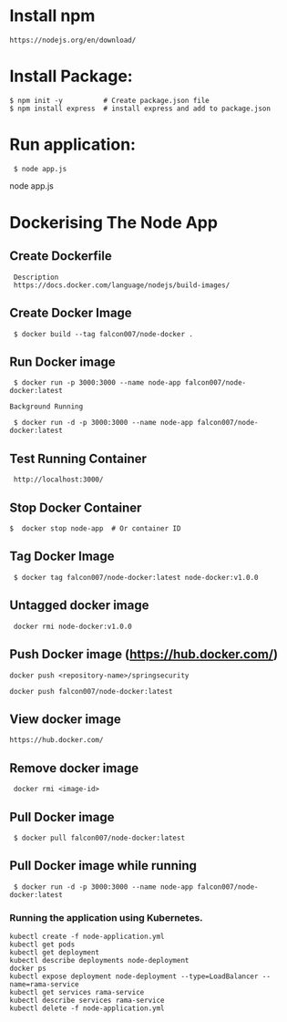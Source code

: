# Install npm
 ```
 https://nodejs.org/en/download/
 ```
# Install Package:

```
$ npm init -y          # Create package.json file
$ npm install express  # install express and add to package.json
```

# Run application:

```
 $ node app.js
```
node app.js

# Dockerising The Node App

## Create Dockerfile 
 ```
  Description
  https://docs.docker.com/language/nodejs/build-images/
```

## Create Docker Image
```
 $ docker build --tag falcon007/node-docker .
```

## Run Docker image
```
 $ docker run -p 3000:3000 --name node-app falcon007/node-docker:latest

Background Running

 $ docker run -d -p 3000:3000 --name node-app falcon007/node-docker:latest
```

## Test Running Container

```
 http://localhost:3000/
```

## Stop Docker Container

```
$  docker stop node-app  # Or container ID
```

## Tag Docker Image

```
 $ docker tag falcon007/node-docker:latest node-docker:v1.0.0
```

## Untagged docker image

```
 docker rmi node-docker:v1.0.0
```

## Push Docker image (https://hub.docker.com/)

```
docker push <repository-name>/springsecurity

docker push falcon007/node-docker:latest
```

## View docker image

```
https://hub.docker.com/
```

## Remove docker image

```
 docker rmi <image-id>
```

## Pull Docker image

```
 $ docker pull falcon007/node-docker:latest
```

## Pull Docker image while running

```
 $ docker run -d -p 3000:3000 --name node-app falcon007/node-docker:latest
```

### Running the application using Kubernetes.

```
kubectl create -f node-application.yml
kubectl get pods
kubectl get deployment
kubectl describe deployments node-deployment
docker ps
kubectl expose deployment node-deployment --type=LoadBalancer --name=rama-service
kubectl get services rama-service
kubectl describe services rama-service
kubectl delete -f node-application.yml
```